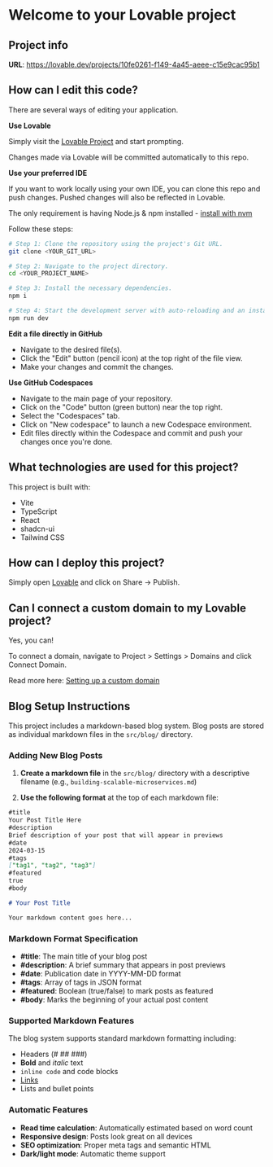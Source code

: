 # Welcome to your Lovable project

## Project info

**URL**: https://lovable.dev/projects/10fe0261-f149-4a45-aeee-c15e9cac95b1

## How can I edit this code?

There are several ways of editing your application.

**Use Lovable**

Simply visit the [Lovable Project](https://lovable.dev/projects/10fe0261-f149-4a45-aeee-c15e9cac95b1) and start prompting.

Changes made via Lovable will be committed automatically to this repo.

**Use your preferred IDE**

If you want to work locally using your own IDE, you can clone this repo and push changes. Pushed changes will also be reflected in Lovable.

The only requirement is having Node.js & npm installed - [install with nvm](https://github.com/nvm-sh/nvm#installing-and-updating)

Follow these steps:

```sh
# Step 1: Clone the repository using the project's Git URL.
git clone <YOUR_GIT_URL>

# Step 2: Navigate to the project directory.
cd <YOUR_PROJECT_NAME>

# Step 3: Install the necessary dependencies.
npm i

# Step 4: Start the development server with auto-reloading and an instant preview.
npm run dev
```

**Edit a file directly in GitHub**

- Navigate to the desired file(s).
- Click the "Edit" button (pencil icon) at the top right of the file view.
- Make your changes and commit the changes.

**Use GitHub Codespaces**

- Navigate to the main page of your repository.
- Click on the "Code" button (green button) near the top right.
- Select the "Codespaces" tab.
- Click on "New codespace" to launch a new Codespace environment.
- Edit files directly within the Codespace and commit and push your changes once you're done.

## What technologies are used for this project?

This project is built with:

- Vite
- TypeScript
- React
- shadcn-ui
- Tailwind CSS

## How can I deploy this project?

Simply open [Lovable](https://lovable.dev/projects/10fe0261-f149-4a45-aeee-c15e9cac95b1) and click on Share -> Publish.

## Can I connect a custom domain to my Lovable project?

Yes, you can!

To connect a domain, navigate to Project > Settings > Domains and click Connect Domain.

Read more here: [Setting up a custom domain](https://docs.lovable.dev/tips-tricks/custom-domain#step-by-step-guide)

## Blog Setup Instructions

This project includes a markdown-based blog system. Blog posts are stored as individual markdown files in the `src/blog/` directory.

### Adding New Blog Posts

1. **Create a markdown file** in the `src/blog/` directory with a descriptive filename (e.g., `building-scalable-microservices.md`)

2. **Use the following format** at the top of each markdown file:

```markdown
#title
Your Post Title Here
#description
Brief description of your post that will appear in previews
#date
2024-03-15
#tags
["tag1", "tag2", "tag3"]
#featured
true
#body

# Your Post Title

Your markdown content goes here...
```

### Markdown Format Specification

- **#title**: The main title of your blog post
- **#description**: A brief summary that appears in post previews
- **#date**: Publication date in YYYY-MM-DD format
- **#tags**: Array of tags in JSON format
- **#featured**: Boolean (true/false) to mark posts as featured
- **#body**: Marks the beginning of your actual post content

### Supported Markdown Features

The blog system supports standard markdown formatting including:
- Headers (# ## ###)
- **Bold** and *italic* text
- `inline code` and code blocks
- [Links](https://example.com)
- Lists and bullet points

### Automatic Features

- **Read time calculation**: Automatically estimated based on word count
- **Responsive design**: Posts look great on all devices
- **SEO optimization**: Proper meta tags and semantic HTML
- **Dark/light mode**: Automatic theme support
